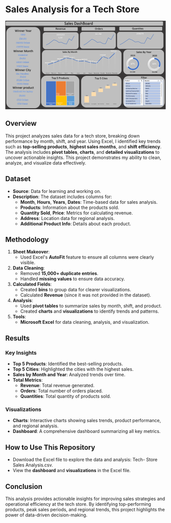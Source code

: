 # Sales Analysis for a Tech Store
![Alt Text](Dashboard.png)


## Overview
This project analyzes sales data for a tech store, breaking down performance by month, shift, and year. Using Excel, I identified key trends such as **top-selling products**, **highest sales months**, and **shift efficiency**. The analysis includes **pivot tables**, **charts**, and **detailed visualizations** to uncover actionable insights. This project demonstrates my ability to clean, analyze, and visualize data effectively.

## Dataset
- **Source**: Data for learning and working on.
- **Description**: The dataset includes columns for:
  - **Month**, **Hours**, **Years**, **Dates**: Time-based data for sales analysis.
  - **Products**: Information about the products sold.
  - **Quantity Sold**, **Price**: Metrics for calculating revenue.
  - **Address**: Location data for regional analysis.
  - **Additional Product Info**: Details about each product.

## Methodology
1. **Sheet Makeover**:
   - Used Excel's **AutoFit** feature to ensure all columns were clearly visible.
2. **Data Cleaning**:
   - Removed **15,000+ duplicate entries**.
   - Handled **missing values** to ensure data accuracy.
3. **Calculated Fields**:
   - Created **bins** to group data for clearer visualizations.
   - Calculated **Revenue** (since it was not provided in the dataset).
4. **Analysis**:
   - Used **pivot tables** to summarize sales by month, shift, and product.
   - Created **charts** and **visualizations** to identify trends and patterns.
5. **Tools**:
   - **Microsoft Excel** for data cleaning, analysis, and visualization.

## Results
### Key Insights
- **Top 5 Products**: Identified the best-selling products.
- **Top 5 Cities**: Highlighted the cities with the highest sales.
- **Sales by Month and Year**: Analyzed trends over time.
- **Total Metrics**:
  - **Revenue**: Total revenue generated.
  - **Orders**: Total number of orders placed.
  - **Quantities**: Total quantity of products sold.

### Visualizations
- **Charts**: Interactive charts showing sales trends, product performance, and regional analysis.
- **Dashboard**: A comprehensive dashboard summarizing all key metrics.

## How to Use This Repository
- Download the Excel file to explore the data and analysis: Tech- Store Sales Analysis.csv.
- View the **dashboard** and **visualizations** in the Excel file.

## Conclusion
This analysis provides actionable insights for improving sales strategies and operational efficiency at the tech store. By identifying top-performing products, peak sales periods, and regional trends, this project highlights the power of data-driven decision-making.

